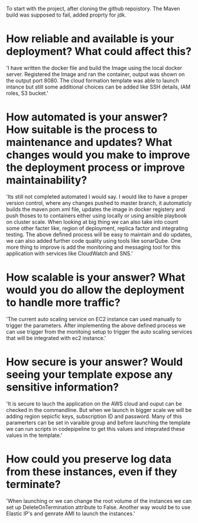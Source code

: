 To start with the project, after cloning the github repoistory.
The Maven build was supposed to fail, added proprty for jdk. 

# How reliable and available is your deployment? What could affect this?

'I have written the docker file and build the Image using the local docker server. Registered the Image and ran the container, output was shown on the output port 8080. The cloud formation template was able to launch intance but still some additional choices can be added like SSH details, IAM roles, S3 bucket.'

# How automated is your answer? How suitable is the process to maintenance and updates? What changes would you make to improve the deployment process or improve maintainability?

'Its still not completed automated I would say. I would like to have a proper version control, where any changes pushed to master branch, it automaticly builds the maven pom.xml file, updates the image in docker registery and push thoses to to containers either using locally or using ansible playbook on cluster scale. When looking at big thing we can also take into count some other facter like, region of deployment, replica factor and integrating testing. The above defined process will be easy to maintain and do updates, we can also added further code quality using tools like sonarQube. One more thing to improve is add the monitoring and messaging tool for this application with services like CloudWatch and SNS.'

# How scalable is your answer? What would you do allow the deployment to handle more traffic?

'The current auto scaling service on EC2 instance can used manually to trigger the parameters. After implementing the above defined process we can use trigger from the monitoing setup to trigger the auto scaling services that will be integrated with ec2 instance.'

# How secure is your answer? Would seeing your template expose any sensitive information?

'It is secure to lauch the application on the AWS cloud and ouput can be checked in the commandline. But when we launch in bigger scale we will be adding region sepicfic keys, subscription ID and password. Many of this paramerters can be set in varaible group and before launching the template we can run scripts in codepipeline to get this values and inteprated these values in the template.'

# How could you preserve log data from these instances, even if they terminate?

'When launching or we can change the root volume of the instances we can set up DeleteOnTermination attribute to False. Another way would be to use Elastic IP's and genrate AMI to launch the instances.'
